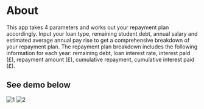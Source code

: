 # About
This app takes 4 parameters and works out your repayment plan accordingly.
Input your loan type, remaining student debt, annual salary and estimated average annual pay rise to get a comprehensive breakdown of your repayment plan.
The repayment plan breakdown includes the following information for each year: remaining debt, loan interest rate, interest paid (£), repayment amount (£), cumulative repayment, cumulative interest paid (£).
## See demo below
![1](https://github.com/dannyburrowes/student-debt-calculator/assets/130167847/74af05ca-2146-419f-af0e-ea2452d0919d)
![2](https://github.com/dannyburrowes/student-debt-calculator/assets/130167847/1a028c67-2f4c-427c-b6bd-19a8c3236646)
